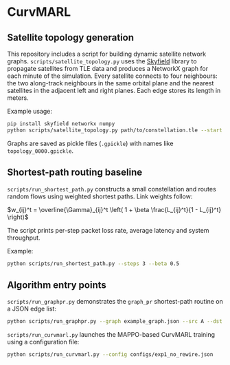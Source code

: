 # CurvMARL

## Satellite topology generation

This repository includes a script for building dynamic satellite network graphs.
`scripts/satellite_topology.py` uses the [Skyfield](https://rhodesmill.org/skyfield/)
library to propagate satellites from TLE data and produces a NetworkX graph for
each minute of the simulation. Every satellite connects to four neighbours: the
two along-track neighbours in the same orbital plane and the nearest satellites
in the adjacent left and right planes. Each edge stores its length in meters.

Example usage:

```bash
pip install skyfield networkx numpy
python scripts/satellite_topology.py path/to/constellation.tle --start "2025-08-08T04:00:00" --duration 200
```

Graphs are saved as pickle files (`.gpickle`) with names like `topology_0000.gpickle`.

## Shortest-path routing baseline

`scripts/run_shortest_path.py` constructs a small constellation and routes random flows using weighted shortest paths. Link weights follow:

$w_{ij}^t = \overline{\Gamma}_{ij}^t \left( 1 + \beta \frac{L_{ij}^t}{1 - L_{ij}^t} \right)$

The script prints per-step packet loss rate, average latency and system throughput.

Example:

```bash
python scripts/run_shortest_path.py --steps 3 --beta 0.5
```

## Algorithm entry points

`scripts/run_graphpr.py` demonstrates the `graph_pr` shortest-path routine on a JSON edge list:

```bash
python scripts/run_graphpr.py --graph example_graph.json --src A --dst C
```

`scripts/run_curvmarl.py` launches the MAPPO-based CurvMARL training using a configuration file:

```bash
python scripts/run_curvmarl.py --config configs/exp1_no_rewire.json
```
